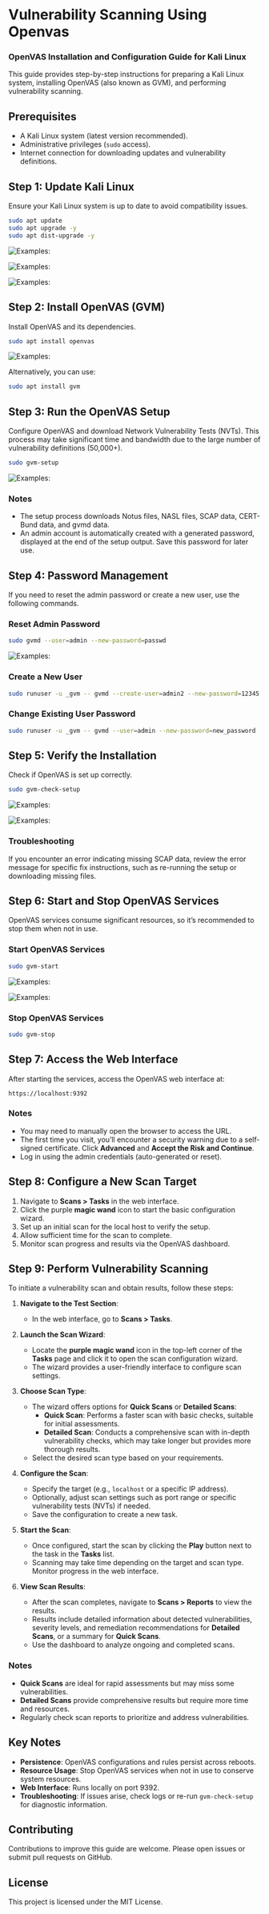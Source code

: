 # Vulnerability Scanning Using Openvas

### OpenVAS Installation and Configuration Guide for Kali Linux

This guide provides step-by-step instructions for preparing a Kali Linux system, installing OpenVAS (also known as GVM), and performing vulnerability scanning.

## Prerequisites
- A Kali Linux system (latest version recommended).
- Administrative privileges (`sudo` access).
- Internet connection for downloading updates and vulnerability definitions.

## Step 1: Update Kali Linux
Ensure your Kali Linux system is up to date to avoid compatibility issues.

```bash
sudo apt update
sudo apt upgrade -y
sudo apt dist-upgrade -y
```
 ![Examples:](screenshot/3.png)

  ![Examples:](screenshot/4.png)

  ![Examples:](screenshot/6.png)


## Step 2: Install OpenVAS (GVM)
Install OpenVAS and its dependencies.

```bash
sudo apt install openvas
```
 ![Examples:](screenshot/7.png)

Alternatively, you can use:

```bash
sudo apt install gvm
```

## Step 3: Run the OpenVAS Setup
Configure OpenVAS and download Network Vulnerability Tests (NVTs). This process may take significant time and bandwidth due to the large number of vulnerability definitions (50,000+).

```bash
sudo gvm-setup
```
 ![Examples:](screenshot/8.png)
 
### Notes
- The setup process downloads Notus files, NASL files, SCAP data, CERT-Bund data, and gvmd data.
- An admin account is automatically created with a generated password, displayed at the end of the setup output. Save this password for later use.

## Step 4: Password Management
If you need to reset the admin password or create a new user, use the following commands.

### Reset Admin Password
```bash
sudo gvmd --user=admin --new-password=passwd
```
 ![Examples:](screenshot/9.png)

### Create a New User
```bash
sudo runuser -u _gvm -- gvmd --create-user=admin2 --new-password=12345
```

### Change Existing User Password
```bash
sudo runuser -u _gvm -- gvmd --user=admin --new-password=new_password
```

## Step 5: Verify the Installation
Check if OpenVAS is set up correctly.

```bash
sudo gvm-check-setup
```

 ![Examples:](screenshot/10.png)

   ![Examples:](screenshot/11.png)

### Troubleshooting
If you encounter an error indicating missing SCAP data, review the error message for specific fix instructions, such as re-running the setup or downloading missing files.

## Step 6: Start and Stop OpenVAS Services
OpenVAS services consume significant resources, so it’s recommended to stop them when not in use.

### Start OpenVAS Services
```bash
sudo gvm-start
```

 ![Examples:](screenshot/12.png)

  ![Examples:](screenshot/13.png)

### Stop OpenVAS Services
```bash
sudo gvm-stop
```

## Step 7: Access the Web Interface
After starting the services, access the OpenVAS web interface at:

```
https://localhost:9392
```

### Notes
- You may need to manually open the browser to access the URL.
- The first time you visit, you’ll encounter a security warning due to a self-signed certificate. Click **Advanced** and **Accept the Risk and Continue**.
- Log in using the admin credentials (auto-generated or reset).

## Step 8: Configure a New Scan Target
1. Navigate to **Scans > Tasks** in the web interface.
2. Click the purple **magic wand** icon to start the basic configuration wizard.
3. Set up an initial scan for the local host to verify the setup.
4. Allow sufficient time for the scan to complete.
5. Monitor scan progress and results via the OpenVAS dashboard.

## Step 9: Perform Vulnerability Scanning
To initiate a vulnerability scan and obtain results, follow these steps:

1. **Navigate to the Test Section**:
   - In the web interface, go to **Scans > Tasks**.

2. **Launch the Scan Wizard**:
   - Locate the **purple magic wand** icon in the top-left corner of the **Tasks** page and click it to open the scan configuration wizard.
   - The wizard provides a user-friendly interface to configure scan settings.

3. **Choose Scan Type**:
   - The wizard offers options for **Quick Scans** or **Detailed Scans**:
     - **Quick Scan**: Performs a faster scan with basic checks, suitable for initial assessments.
     - **Detailed Scan**: Conducts a comprehensive scan with in-depth vulnerability checks, which may take longer but provides more thorough results.
   - Select the desired scan type based on your requirements.

4. **Configure the Scan**:
   - Specify the target (e.g., `localhost` or a specific IP address).
   - Optionally, adjust scan settings such as port range or specific vulnerability tests (NVTs) if needed.
   - Save the configuration to create a new task.

5. **Start the Scan**:
   - Once configured, start the scan by clicking the **Play** button next to the task in the **Tasks** list.
   - Scanning may take time depending on the target and scan type. Monitor progress in the web interface.

6. **View Scan Results**:
   - After the scan completes, navigate to **Scans > Reports** to view the results.
   - Results include detailed information about detected vulnerabilities, severity levels, and remediation recommendations for **Detailed Scans**, or a summary for **Quick Scans**.
   - Use the dashboard to analyze ongoing and completed scans.

### Notes
- **Quick Scans** are ideal for rapid assessments but may miss some vulnerabilities.
- **Detailed Scans** provide comprehensive results but require more time and resources.
- Regularly check scan reports to prioritize and address vulnerabilities.

## Key Notes
- **Persistence**: OpenVAS configurations and rules persist across reboots.
- **Resource Usage**: Stop OpenVAS services when not in use to conserve system resources.
- **Web Interface**: Runs locally on port 9392.
- **Troubleshooting**: If issues arise, check logs or re-run `gvm-check-setup` for diagnostic information.

## Contributing
Contributions to improve this guide are welcome. Please open issues or submit pull requests on GitHub.

## License
This project is licensed under the MIT License.

